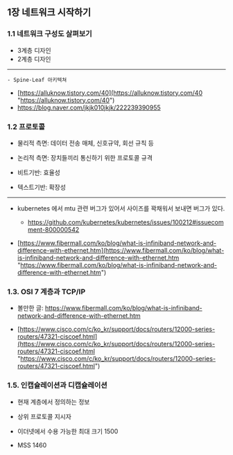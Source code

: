 ## 1장 네트워크 시작하기
### 1.1 네트워크 구성도 살펴보기
- 3계층 디자인
- 2계층 디자인

---
	- Spine-Leaf 아키텍쳐 
- [https://alluknow.tistory.com/40](https://alluknow.tistory.com/40 "https://alluknow.tistory.com/40")
- https://blog.naver.com/jkjk010jkjk/222239390955

### 1.2 프로토콜
- 물리적 측면: 데이터 전송 매체, 신호규약, 회선 규칙 등
- 논리적 측면: 장치들끼리 통신하기 위한 프로토콜 규격

- 비트기반: 효율성
- 텍스트기반: 확장성


---
- kubernetes 에서 mtu 관련 버그가 있어서 사이즈를 꽉채워서 보내면 버그가 있다.
	- https://github.com/kubernetes/kubernetes/issues/100212#issuecomment-800000542

- [https://www.fibermall.com/ko/blog/what-is-infiniband-network-and-difference-with-ethernet.htm](https://www.fibermall.com/ko/blog/what-is-infiniband-network-and-difference-with-ethernet.htm "https://www.fibermall.com/ko/blog/what-is-infiniband-network-and-difference-with-ethernet.htm")

### 1.3. OSI 7 계층과 TCP/IP
- 볼만한 글: https://www.fibermall.com/ko/blog/what-is-infiniband-network-and-difference-with-ethernet.htm

- [https://www.cisco.com/c/ko_kr/support/docs/routers/12000-series-routers/47321-ciscoef.html](https://www.cisco.com/c/ko_kr/support/docs/routers/12000-series-routers/47321-ciscoef.html "https://www.cisco.com/c/ko_kr/support/docs/routers/12000-series-routers/47321-ciscoef.html")
### 1.5. 인캡슐레이션과 디캡슐레이션
- 현재 계층에서 정의하는 정보
- 상위 프로토콜 지시자

- 이더넷에서 수용 가능한 최대 크기 1500
- MSS 1460
